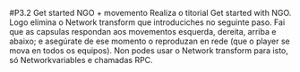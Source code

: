 #P3.2 Get started NGO + movemento
Realiza o titorial Get started with NGO. Logo elimina o Network transform que introduciches no seguinte paso. Fai que as capsulas respondan aos movementos esquerda, dereita, arriba e abaixo; e asegúrate de ese momento o reproduzan en rede (que o player se mova en todos os equipos). Non podes usar o Network transform para isto, só Networkvariables e chamadas RPC.
